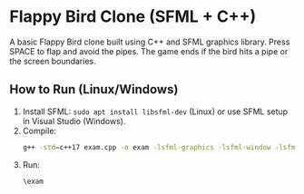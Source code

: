 # Flappy Bird Clone (SFML + C++)

A basic Flappy Bird clone built using C++ and SFML graphics library. Press SPACE to flap and avoid the pipes. The game ends if the bird hits a pipe or the screen boundaries.

## How to Run (Linux/Windows)
1. Install SFML: `sudo apt install libsfml-dev` (Linux) or use SFML setup in Visual Studio (Windows).
2. Compile:
   ```bash
   g++ -std=c++17 exam.cpp -o exam -lsfml-graphics -lsfml-window -lsfml-system
3. Run:
   ```bash
   \exam
